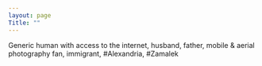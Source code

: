 ```yaml
---
layout: page
Title: ""
---
```


Generic human with access to the internet, husband, father, mobile & aerial photography fan, immigrant, #Alexandria, #Zamalek
